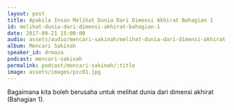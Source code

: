 ```yaml
---
layout: post
title: Apabila Insan Melihat Dunia Dari Dimensi Akhirat Bahagian 1
id: melihat-dunia-dari-dimensi-akhirat-bahagian-1
date: 2017-09-21 15:00:00
audio: assets/audio/mencari-sakinah/melihat-dunia-dari-dimensi-akhirat-bahagian-1.mp3
album: Mencari Sakinah
speaker_id: drmaza
podcast: mencari-sakinah
permalink: podcast/mencari-sakinah/:title
image: assets/images/pic01.jpg
---
```


Bagaimana kita boleh berusaha untuk melihat dunia dari dimensi akhirat (Bahagian 1). 
